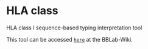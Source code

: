 # HLA class

HLA class I sequence-based typing interpretation tool

This tool can be accessed [`here`] at the BBLab-Wiki.

[`here`]: https://bblab-hivresearchtools.ca/django/tools/hla_class/
